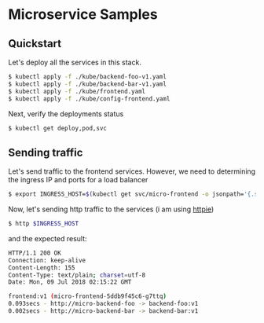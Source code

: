 # Microservice Samples

## Quickstart

Let's deploy all the services in this stack.

```sh
$ kubectl apply -f ./kube/backend-foo-v1.yaml
$ kubectl apply -f ./kube/backend-bar-v1.yaml
$ kubectl apply -f ./kube/frontend.yaml
$ kubectl apply -f ./kube/config-frontend.yaml
```

Next, verify the deployments status

```sh
$ kubectl get deploy,pod,svc
```

## Sending traffic

Let's send traffic to the frontend services. However, we need to determining the ingress IP and ports for a load balancer

```sh
$ export INGRESS_HOST=$(kubectl get svc/micro-frontend -o jsonpath='{.status.loadBalancer.ingress[0].ip}')
```

Now, let's sending http traffic to the services (i am using [httpie](https://httpie.org/))

```sh
$ http $INGRESS_HOST
```

and the expected result:

```sh
HTTP/1.1 200 OK
Connection: keep-alive
Content-Length: 155
Content-Type: text/plain; charset=utf-8
Date: Mon, 09 Jul 2018 02:15:22 GMT

frontend:v1 (micro-frontend-5ddb9f45c6-g7ttq)
0.093secs - http://micro-backend-foo -> backend-foo:v1
0.002secs - http://micro-backend-bar -> backend-bar:v1
```
